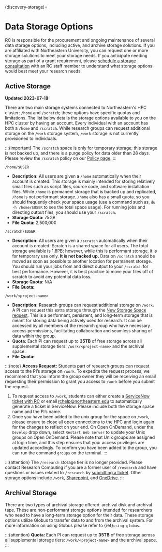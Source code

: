 (discovery-storage)=

# Data Storage Options

RC is responsible for the procurement and ongoing maintenance of several data storage options, including active, and archive storage solutions. If you are affiliated with Northeastern University, you can request one or more storage solutions to meet your storage needs. If you anticipate needing storage as part of a grant requirement, please [schedule a storage consultation] with an RC staff member to understand what storage options would best meet your research needs.

## Active Storage

**Updated 2023-07-18**

There are two main storage systems connected to Northeastern's HPC cluster: `/home` and `/scratch`; these options have specific quotas and limitations. The list below details the storage options available to you on the HPC cluster by having an account. Every individual with an account has both a `/home` and `/scratch`. While research groups can request additional storage on the `/work` storage system, `/work` storage is not currently provisioned to individuals.

:::{important}
The `/scratch` space is only for temporary storage; this storage is not backed up, and there is a purge policy for data older than 28 days. Please review the `/scratch` policy on our [Policy page].
:::

`/home/$USER`
- **Description:** All users are given a `/home` automatically when their account is created. This storage is mainly intended for storing relatively small files such as script files, source code, and software installation files. While `/home` is permanent storage that is backed up and replicated, `/home` is not performant storage. `/home` also has a small quota, so you should frequently check your space usage (use a command such as, `du -h /home/$USER` to see the total space usage). For running jobs and directing output files, you should use your `/scratch`.
- **Storage Quota:** 75GB
- **File Quota:** 2,500,000

`/scratch/$USER`
- **Description:** All users are given a `/scratch` automatically when their account is created. Scratch is a shared space for all users. The total storage available is 1.8PB; however, while this is performant storage, it is for temporary use only. **It is not backed up.** Data on `/scratch` should be moved as soon as possible to another location for permanent storage. You should run your jobs from and direct output to your `/scratch` for best performance. However, it is best practice to move your files off of scratch to avoid any potential data loss.
- **Storage Quota:** N/A
- **File Quota:**

`/work/<project-name>`
- **Description:** Research groups can request additional storage on `/work`. A PI can request this extra storage through the [New Storage Space request]. This is a performant, persistent, and long-term storage that is meant for storing data being actively used for research. It can be accessed by all members of the research group who have necessary access permissions, facilitating collaboration and seamless sharing of data within the group.
- **Quota:** Each PI can request up to **35TB** of free storage across all supplemental storage tiers: `/work/<project-name>` and the archival space.
- **File Quota:**

:::{note}
**Access Request:** Students part of research groups can request access to the PI’s storage on `/work`. To expedite the request process, we recommend that you inform the group owner they will be receiving an email requesting their permission to grant you access to `/work` before you submit the request.

1. To request access to `/work`, students can either create a [ServiceNow ticket with RC] or email [rchelp@northeastern.edu](mailto:rchelp%40northeastern.edu) to automatically generate a ticket in ServiceNow. Please include both the storage space name and the PI’s name.
1. Once you have been added to the unix group for the space on `/work`, please ensure to close all open connections to the HPC and login again for the changes to reflect on your end. On Open OnDemand, under the `Develop` drop down, select `Restart Web Server` to update your Unix groups on Open OnDemand. Please note that Unix groups are assigned at login time, and this step ensures that your access privileges are updated accordingly. To confirm you have been added to the group, you can run the command `groups` on the terminal.
:::

:::{attention}
The `/research` storage tier is no longer provided. Please contact Research Computing if you are a former user of `/research` and have questions or issues related to `/research` by [submitting a ticket]. Other storage options include `/work`, [Sharepoint], and [OneDrive].
:::

## Archival Storage

There are two types of archival storage offered: archival disk and archival tape. These are non-performant storage options intended for researchers who need to have a long-term storage option for their data. These storage options utilize Globus to transfer data to and from the archival system. For more information on using Globus please refer to {ref}`using-globus`.

:::{attention}
**Quota:** Each PI can request up to **35TB** of free storage across all supplemental storage tiers: `/work/<project-name>` and the archival space.
:::

[FAQ: VPN and remote access]: https://service.northeastern.edu/tech?id=kb_article_view&sysparm_article=KB0013983>
[New Storage Space request]: https://bit.ly/NURC-NewStorage
[OneDrive]: https://service.northeastern.edu/tech?id=kb_article&sysparm_article=KB0012764
[Policy page]: https://rc.northeastern.edu/policy/
[schedule a storage consultation]: https://rc.northeastern.edu/support/consulting
[ServiceNow ticket with RC]: https://service.northeastern.edu/tech?id=sc_cat_item&sys_id=0a0bfc5adb9f1fc075892f17d4961993
[Sharepoint]: https://service.northeastern.edu/tech?id=kb_article&sysparm_article=KB0012695
[submitting a ticket]: https://bit.ly/NURC-Assistance
